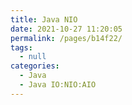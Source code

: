 ```yaml
---
title: Java NIO
date: 2021-10-27 11:20:05
permalink: /pages/b14f22/
tags: 
  - null
categories: 
  - Java
  - Java IO:NIO:AIO
---
```

